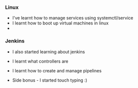 ### Linux
* I've learnt how to manage services using systemctl/service
* I learnt how to boot up virtual machines in linux
* 
### Jenkins
* I also started learning about jenkins
* I learnt what controllers are
* I learnt how to create and manage pipelines



* Side bonus - I started touch typing :)
